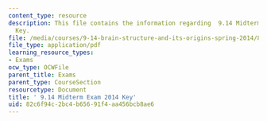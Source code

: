 ```yaml
---
content_type: resource
description: This file contains the information regarding  9.14 Midterm Exam 2014
  Key.
file: /media/courses/9-14-brain-structure-and-its-origins-spring-2014/82c6f94c2bc4b65691f4aa456bcb8ae6_MIT9_14S14_MidtermExam.pdf
file_type: application/pdf
learning_resource_types:
- Exams
ocw_type: OCWFile
parent_title: Exams
parent_type: CourseSection
resourcetype: Document
title: ' 9.14 Midterm Exam 2014 Key'
uid: 82c6f94c-2bc4-b656-91f4-aa456bcb8ae6
---
```

